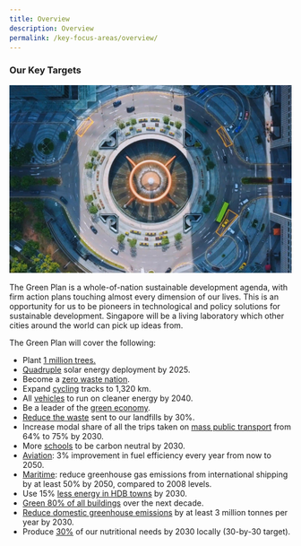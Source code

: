 ```yaml
---
title: Overview
description: Overview 
permalink: /key-focus-areas/overview/
---
```


### Our Key Targets

![Overview](/images/framework/framework_overview.jpg)

The Green Plan is a whole-of-nation sustainable development agenda, with firm action plans touching almost every dimension of our lives. This is an opportunity for us to be pioneers in technological and policy solutions for sustainable development. Singapore will be a living laboratory which other cities around the world can pick up ideas from.

The Green Plan will cover the following: 
- Plant <a href="../city-in-nature/#:~:text=One%20million%20more%20trees%20will%20be%20planted%20across%20our%20island">1 million trees.</a>
- <a href="../energy-reset/#:~:text=Our%20solar%20energy%20deployment%20will%20quadruple%20by%202025">Quadruple</a> solar energy deployment by 2025.
- Become a <a href="../sustainable-living/#:~:text=zero%20waste%20nation">zero waste nation</a>.
- Expand <a href="../sustainable-living/#:~:text=green%20commutes">cycling</a> tracks to 1,320 km.  
- All <a href="../energy-reset/#:~:text=Transport">vehicles</a> to run on cleaner energy by 2040.  
- Be a leader of the <a href="../green-economy/">green economy</a>.  
- <a href="../sustainable-living/#:~:text=Circular%20Economy">Reduce the waste</a> sent to our landfills by 30%. 
- Increase modal share of all the trips taken on <a href="../energy-reset/#:~:text=Transport">mass public transport</a> from 64% to 75% by 2030. 
- More <a href="../sustainable-living/#:~:text=20%%20of%20schools%20to%20be%20carbon%20neutral%20by%202030">schools</a> to be carbon neutral by 2030. 
- <a href="../energy-reset/#:~:text=Transport">Aviation</a>: 3% improvement in fuel efficiency every year from now to 2050. 
- <a href="../energy-reset/#:~:text=Transport">Maritime</a>: reduce greenhouse gas emissions from international shipping by at least 50% by 2050, compared to 2008 levels.
- Use 15% <a href="../energy-reset/#:~:text=Housing">less energy in HDB towns</a> by 2030.
- <a href="../energy-reset/#:~:text=Housing">Green 80% of all buildings</a> over the next decade.
- <a href="../sustainable-living/#:~:text=reduce%caron%20emissions">Reduce domestic greenhouse emissions</a> by at least 3 million tonnes per year by 2030.
- Produce <a href="../resilient-future/#:~:text=30-by-30 target">30%</a> of our nutritional needs by 2030 locally (30-by-30 target).
